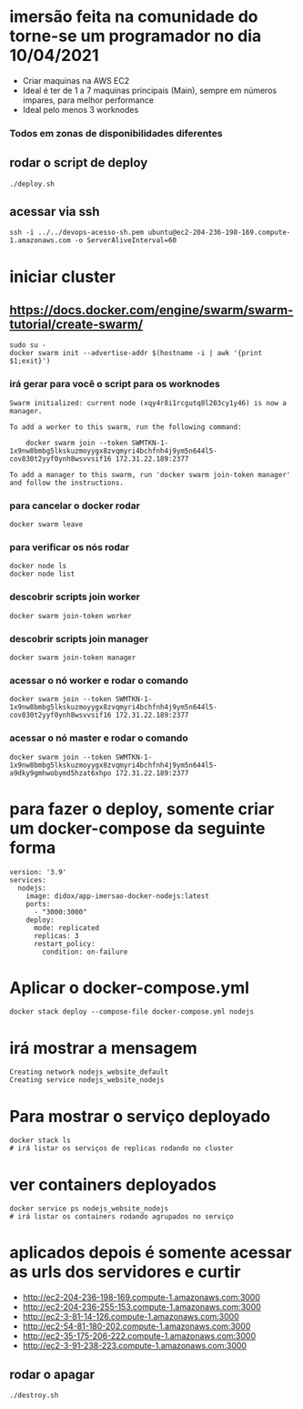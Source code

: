 # imersão feita na comunidade do torne-se um programador no dia 10/04/2021
- Criar maquinas na AWS EC2
- Ideal é ter de 1 a 7 maquinas principais (Main), sempre em números impares, para melhor performance
- Ideal pelo menos 3 worknodes

### Todos em zonas de disponibilidades diferentes

## rodar o script de deploy
```shell
./deploy.sh
```

## acessar via ssh
```shell
ssh -i ../../devops-acesso-sh.pem ubuntu@ec2-204-236-198-169.compute-1.amazonaws.com -o ServerAliveInterval=60
```

# iniciar cluster 
## https://docs.docker.com/engine/swarm/swarm-tutorial/create-swarm/
```shell
sudo su -
docker swarm init --advertise-addr $(hostname -i | awk '{print $1;exit}')
```

### irá gerar para você o script para os worknodes
```shell
Swarm initialized: current node (xqy4r8i1rcgutq8l203cy1y46) is now a manager.

To add a worker to this swarm, run the following command:

    docker swarm join --token SWMTKN-1-1x9nw8bmbg5lkskuzmoyygx8zvqmyri4bchfnh4j9ym5n644l5-cov830t2yyf0ynh8wsvvsif16 172.31.22.189:2377

To add a manager to this swarm, run 'docker swarm join-token manager' and follow the instructions.
```

### para cancelar o docker rodar
```shell
docker swarm leave
```

### para verificar os nós rodar
```shell
docker node ls
docker node list
```

### descobrir scripts join worker
```shell
docker swarm join-token worker
```

### descobrir scripts join manager
```shell
docker swarm join-token manager
```

### acessar o nó worker e rodar o comando
```shell
docker swarm join --token SWMTKN-1-1x9nw8bmbg5lkskuzmoyygx8zvqmyri4bchfnh4j9ym5n644l5-cov830t2yyf0ynh8wsvvsif16 172.31.22.189:2377
```

### acessar o nó master e rodar o comando
```shell
docker swarm join --token SWMTKN-1-1x9nw8bmbg5lkskuzmoyygx8zvqmyri4bchfnh4j9ym5n644l5-a9dky9gmhwobymd5hzat6xhpo 172.31.22.189:2377
```

# para fazer o deploy, somente criar um docker-compose da seguinte forma
```docker-compose
version: '3.9'
services:
  nodejs:
    image: didox/app-imersao-docker-nodejs:latest
    ports:
      - "3000:3000"
    deploy:
      mode: replicated
      replicas: 3
      restart_policy:
        condition: on-failure
```

# Aplicar o docker-compose.yml
```shell
docker stack deploy --compose-file docker-compose.yml nodejs
```

# irá mostrar a mensagem
```shell
Creating network nodejs_website_default
Creating service nodejs_website_nodejs
```

# Para mostrar o serviço deployado
```shell
docker stack ls
# irá listar os serviços de replicas rodando no cluster
```

# ver containers deployados
```shell
docker service ps nodejs_website_nodejs
# irá listar os containers rodando agrupados no serviço
```

# aplicados depois é somente acessar as urls dos servidores e curtir
- http://ec2-204-236-198-169.compute-1.amazonaws.com:3000
- http://ec2-204-236-255-153.compute-1.amazonaws.com:3000
- http://ec2-3-81-14-126.compute-1.amazonaws.com:3000
- http://ec2-54-81-180-202.compute-1.amazonaws.com:3000
- http://ec2-35-175-206-222.compute-1.amazonaws.com:3000
- http://ec2-3-91-238-223.compute-1.amazonaws.com:3000

## rodar o apagar
```shell
./destroy.sh
```